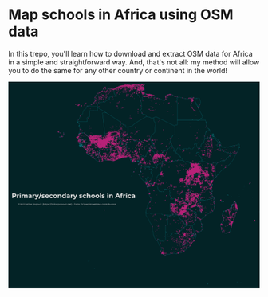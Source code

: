 # Map schools in Africa using OSM data

In this trepo, you'll learn how to download and extract OSM data for Africa in a simple and straightforward way. 
And, that's not all: my method will allow you to do the same for any other country or continent in the world!

![alt text](https://github.com/milos-agathon/map-africa-using-osm-data/blob/main/photo1.png?raw=true)
